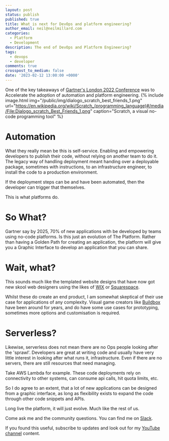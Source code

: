 ```yaml
---
layout: post
status: publish
published: true
title: What is next for DevOps and platform engineering?
author_email: neil@neilmillard.com
categories:
  - Platform
  - Development
description: The end of DevOps and Platform Engineering?
tags:
  - devops
  - developer
comments: true
crosspost_to_medium: false
date: '2023-02-12 13:00:00 +0000'
---
```

One of the key takeaways of [Gartner's London 2022 Conference][londoncon] was to Accelerate the adoption of automation and platform engineering.
{% include image.html
img="/public/img/dialogo_scratch_best_friends_1.png"
url="https://en.wikipedia.org/wiki/Scratch_(programming_language)#/media/File:Dialogo_scratch_Best_Friends_1.png"
caption="Scratch, a visual no-code programming tool" %}

Automation
==========
What they really mean be this is self-service. Enabling and empowering developers to publish their code, without relying
on another team to do it. The legacy way of handling deployment meant handing over a deployable package, sometimes with
instructions, to an infrastructure engineer, to install the code to a production environment.

If the deployment steps can be and have been automated, then the developer can trigger that themselves.

This is what platforms do.

So What?
========
Gartner say by 2025, 70% of new applications with be developed by teams using no-code platforms. Is this just an
evolution of The Platform. Rather than having a Golden Path for creating an application, the platform will give you
a Graphic Interface to develop an application that you can share.

Wait, what?
===========
This sounds much like the templated website designs that have now got new skool web designers using the likes of
[WIX][wix] or [Squarespace][square].

Whilst these do create an end product, I am somewhat skeptical of their use case for applications of any complexity.
Visual game creators like [Buildbox][buildbox] have been around for years, and do have some use cases for prototyping,
sometimes more options and customisation is required.

Serverless?
===========
Likewise, serverless does not mean there are no Ops people looking after the 'sprawl'. Developers are great at writing
code and usually have very little interest in looking after what runs it, infrastructure. Even if there are no servers,
there are still resources that need managing.

Take AWS Lambda for example. These code deployments rely on connectivity to other systems, can consume api calls, hit
quota limits, etc.

So I do agree to an extent, that a lot of new applications can be designed from a graphic interface, as long as
flexibility exists to expand the code through other code snippets and APIs.

Long live the platform, it will just evolve. Much like the rest of us.

Come ask me and the community questions. You can find me on [Slack]({{site.data.slack.invite}}).


If you found this useful, subscribe to updates and look out for my [YouTube channel]({{site.data.youtube.channel}}) content.

[londoncon]: https://www.gartner.com/en/newsroom/press-releases/2022-11-21-gartner-it-infrastructure-operations-and-cloud-strategies-conference-2022-london-day-1-highlights
[nocodeplatform]: https://en.wikipedia.org/wiki/No-code_development_platform
[square]: https://www.squarespace.com/
[wix]: https://www.wix.com
[buildbox]: https://buildbox.com

